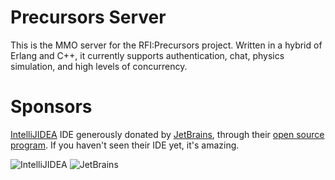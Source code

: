 # Precursors Server

This is the MMO server for the RFI:Precursors project. Written in a hybrid of Erlang and C++, it currently supports
authentication, chat, physics simulation, and high levels of concurrency.

# Sponsors

[IntelliJIDEA](http://www.jetbrains.com/idea/index.html) IDE generously donated by [JetBrains](http://jetbrains.com/), through their [open source program](http://www.jetbrains.com/idea/buy/buy.jsp#openSource). If you haven't seen their IDE yet, it's amazing.

![IntelliJIDEA](http://skewedaspect.com/logos/logo_intellij_idea_140.png "IntelliJIDEA")
![JetBrains](http://skewedaspect.com/logos/logo_jetbrains_140.png "Jetbrains")
